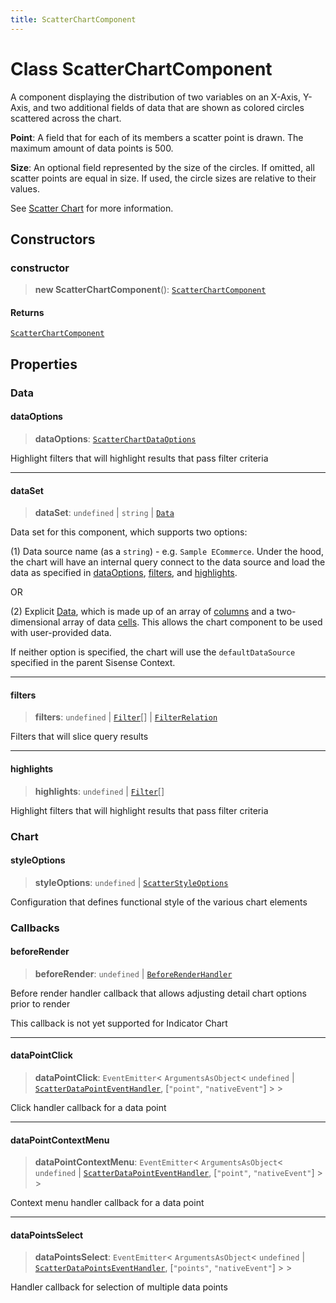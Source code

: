 ```yaml
---
title: ScatterChartComponent
---
```


# Class ScatterChartComponent

A component displaying the distribution of two variables on an X-Axis, Y-Axis,
and two additional fields of data that are shown as colored circles scattered across the chart.

**Point**: A field that for each of its members a scatter point is drawn. The maximum amount of data points is 500.

**Size**: An optional field represented by the size of the circles.
If omitted, all scatter points are equal in size. If used, the circle sizes are relative to their values.

See [Scatter Chart](https://docs.sisense.com/main/SisenseLinux/scatter-chart.htm) for more information.

## Constructors

### constructor

> **new ScatterChartComponent**(): [`ScatterChartComponent`](class.ScatterChartComponent.md)

#### Returns

[`ScatterChartComponent`](class.ScatterChartComponent.md)

## Properties

### Data

#### dataOptions

> **dataOptions**: [`ScatterChartDataOptions`](../../sdk-ui/interfaces/interface.ScatterChartDataOptions.md)

Highlight filters that will highlight results that pass filter criteria

***

#### dataSet

> **dataSet**: `undefined` \| `string` \| [`Data`](../../sdk-data/interfaces/interface.Data.md)

Data set for this component, which supports two options:

(1) Data source name (as a `string`) - e.g. `Sample ECommerce`. Under the hood,
the chart will have an internal query connect to the data source
and load the data as specified in [dataOptions](class.ScatterChartComponent.md#dataoptions), [filters](class.ScatterChartComponent.md#filters), and [highlights](class.ScatterChartComponent.md#highlights).

OR

(2) Explicit [Data](../../sdk-data/interfaces/interface.Data.md), which is made up of
an array of [columns](../../sdk-data/interfaces/interface.Column.md)
and a two-dimensional array of data [cells](../../sdk-data/interfaces/interface.Cell.md).
This allows the chart component to be used
with user-provided data.

If neither option is specified,
the chart will use the `defaultDataSource` specified in the parent Sisense Context.

***

#### filters

> **filters**: `undefined` \| [`Filter`](../../sdk-data/interfaces/interface.Filter.md)[] \| [`FilterRelation`](../../sdk-data/interfaces/interface.FilterRelation.md)

Filters that will slice query results

***

#### highlights

> **highlights**: `undefined` \| [`Filter`](../../sdk-data/interfaces/interface.Filter.md)[]

Highlight filters that will highlight results that pass filter criteria

### Chart

#### styleOptions

> **styleOptions**: `undefined` \| [`ScatterStyleOptions`](../../sdk-ui/interfaces/interface.ScatterStyleOptions.md)

Configuration that defines functional style of the various chart elements

### Callbacks

#### beforeRender

> **beforeRender**: `undefined` \| [`BeforeRenderHandler`](../../sdk-ui/type-aliases/type-alias.BeforeRenderHandler.md)

Before render handler callback that allows adjusting
detail chart options prior to render

This callback is not yet supported for Indicator Chart

***

#### dataPointClick

> **dataPointClick**: `EventEmitter`\< `ArgumentsAsObject`\< `undefined` \| [`ScatterDataPointEventHandler`](../../sdk-ui/type-aliases/type-alias.ScatterDataPointEventHandler.md), [`"point"`, `"nativeEvent"`] \> \>

Click handler callback for a data point

***

#### dataPointContextMenu

> **dataPointContextMenu**: `EventEmitter`\< `ArgumentsAsObject`\< `undefined` \| [`ScatterDataPointEventHandler`](../../sdk-ui/type-aliases/type-alias.ScatterDataPointEventHandler.md), [`"point"`, `"nativeEvent"`] \> \>

Context menu handler callback for a data point

***

#### dataPointsSelect

> **dataPointsSelect**: `EventEmitter`\< `ArgumentsAsObject`\< `undefined` \| [`ScatterDataPointsEventHandler`](../../sdk-ui/type-aliases/type-alias.ScatterDataPointsEventHandler.md), [`"points"`, `"nativeEvent"`] \> \>

Handler callback for selection of multiple data points

